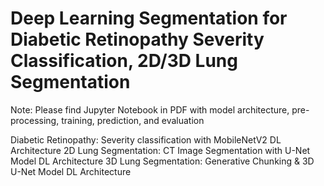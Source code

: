 # Deep Learning Segmentation for Diabetic Retinopathy Severity Classification, 2D/3D Lung Segmentation

Note: Please find Jupyter Notebook in PDF with model architecture, pre-processing, training, prediction, and evaluation

Diabetic Retinopathy: Severity classification with MobileNetV2 DL Architecture
2D Lung Segmentation: CT Image Segmentation with U-Net Model DL Architecture
3D Lung Segmentation: Generative Chunking & 3D U-Net Model DL Architecture
